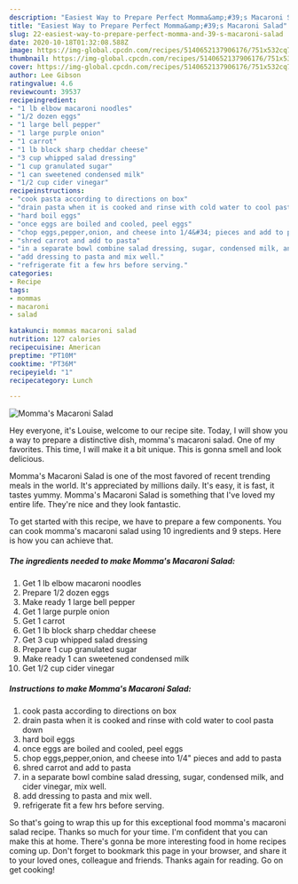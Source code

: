 ```yaml
---
description: "Easiest Way to Prepare Perfect Momma&amp;#39;s Macaroni Salad"
title: "Easiest Way to Prepare Perfect Momma&amp;#39;s Macaroni Salad"
slug: 22-easiest-way-to-prepare-perfect-momma-and-39-s-macaroni-salad
date: 2020-10-18T01:32:08.588Z
image: https://img-global.cpcdn.com/recipes/5140652137906176/751x532cq70/mommas-macaroni-salad-recipe-main-photo.jpg
thumbnail: https://img-global.cpcdn.com/recipes/5140652137906176/751x532cq70/mommas-macaroni-salad-recipe-main-photo.jpg
cover: https://img-global.cpcdn.com/recipes/5140652137906176/751x532cq70/mommas-macaroni-salad-recipe-main-photo.jpg
author: Lee Gibson
ratingvalue: 4.6
reviewcount: 39537
recipeingredient:
- "1 lb elbow macaroni noodles"
- "1/2 dozen eggs"
- "1 large bell pepper"
- "1 large purple onion"
- "1 carrot"
- "1 lb block sharp cheddar cheese"
- "3 cup whipped salad dressing"
- "1 cup granulated sugar"
- "1 can sweetened condensed milk"
- "1/2 cup cider vinegar"
recipeinstructions:
- "cook pasta according to directions on box"
- "drain pasta when it is cooked and rinse with cold water to cool pasta down"
- "hard boil eggs"
- "once eggs are boiled and cooled, peel eggs"
- "chop eggs,pepper,onion, and cheese into 1/4&#34; pieces and add to pasta"
- "shred carrot and add to pasta"
- "in a separate bowl combine salad dressing, sugar, condensed milk, and cider vinegar,  mix well."
- "add dressing to pasta and mix well."
- "refrigerate fit a few hrs before serving."
categories:
- Recipe
tags:
- mommas
- macaroni
- salad

katakunci: mommas macaroni salad 
nutrition: 127 calories
recipecuisine: American
preptime: "PT10M"
cooktime: "PT36M"
recipeyield: "1"
recipecategory: Lunch

---
```



![Momma&#39;s Macaroni Salad](https://img-global.cpcdn.com/recipes/5140652137906176/751x532cq70/mommas-macaroni-salad-recipe-main-photo.jpg)

Hey everyone, it's Louise, welcome to our recipe site. Today, I will show you a way to prepare a distinctive dish, momma&#39;s macaroni salad. One of my favorites. This time, I will make it a bit unique. This is gonna smell and look delicious.



Momma&#39;s Macaroni Salad is one of the most favored of recent trending meals in the world. It's appreciated by millions daily. It's easy, it is fast, it tastes yummy. Momma&#39;s Macaroni Salad is something that I've loved my entire life. They're nice and they look fantastic.


To get started with this recipe, we have to prepare a few components. You can cook momma&#39;s macaroni salad using 10 ingredients and 9 steps. Here is how you can achieve that.

<!--inarticleads1-->

##### The ingredients needed to make Momma&#39;s Macaroni Salad:

1. Get 1 lb elbow macaroni noodles
1. Prepare 1/2 dozen eggs
1. Make ready 1 large bell pepper
1. Get 1 large purple onion
1. Get 1 carrot
1. Get 1 lb block sharp cheddar cheese
1. Get 3 cup whipped salad dressing
1. Prepare 1 cup granulated sugar
1. Make ready 1 can sweetened condensed milk
1. Get 1/2 cup cider vinegar




<!--inarticleads2-->

##### Instructions to make Momma&#39;s Macaroni Salad:

1. cook pasta according to directions on box
1. drain pasta when it is cooked and rinse with cold water to cool pasta down
1. hard boil eggs
1. once eggs are boiled and cooled, peel eggs
1. chop eggs,pepper,onion, and cheese into 1/4&#34; pieces and add to pasta
1. shred carrot and add to pasta
1. in a separate bowl combine salad dressing, sugar, condensed milk, and cider vinegar,  mix well.
1. add dressing to pasta and mix well.
1. refrigerate fit a few hrs before serving.




So that's going to wrap this up for this exceptional food momma&#39;s macaroni salad recipe. Thanks so much for your time. I'm confident that you can make this at home. There's gonna be more interesting food in home recipes coming up. Don't forget to bookmark this page in your browser, and share it to your loved ones, colleague and friends. Thanks again for reading. Go on get cooking!

